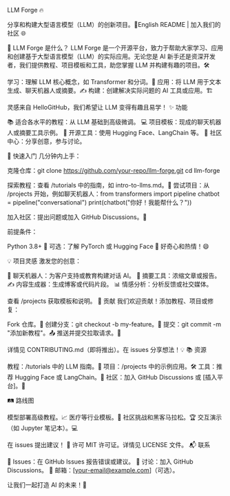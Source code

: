 LLM Forge 🔥


分享和构建大型语言模型（LLM）的创新项目。🚀English README | 加入我们的社区 🌐

📖 LLM Forge 是什么？
LLM Forge 是一个开源平台，致力于帮助大家学习、应用和创建基于大型语言模型（LLM）的实际应用。无论您是 AI 新手还是资深开发者，我们提供教程、项目模板和工具，助您掌握 LLM 并构建有趣的项目。🛠️

学习：理解 LLM 核心概念，如 Transformer 和分词。🧠
应用：将 LLM 用于文本生成、聊天机器人或摘要。✍️
构建：创建解决实际问题的 AI 工具或应用。🏗️

灵感来自 HelloGitHub，我们希望让 LLM 变得有趣且易学！
✨ 功能

📚 适合各水平的教程：从 LLM 基础到高级微调。
💻 项目模板：现成的聊天机器人或摘要工具示例。
🔧 开源工具：使用 Hugging Face、LangChain 等。
🤝 社区中心：分享创意，参与讨论。

🚀 快速入门
几分钟内上手：

克隆仓库：git clone https://github.com/your-repo/llm-forge.git
cd llm-forge


探索教程：查看 /tutorials 中的指南，如 intro-to-llms.md。📝
尝试项目：从 /projects 开始，例如聊天机器人：from transformers import pipeline
chatbot = pipeline("conversational")
print(chatbot("你好！我能帮什么？"))


加入社区：提出问题或加入 GitHub Discussions。💬

前提条件：

Python 3.8+ 🐍
可选：了解 PyTorch 或 Hugging Face 🤗
好奇心和热情！😄

💡 项目灵感
激发您的创意：

🤖 聊天机器人：为客户支持或教育构建对话 AI。
📄 摘要工具：浓缩文章或报告。
✍️ 内容生成器：生成博客或代码片段。
📊 情感分析：分析反馈或社交媒体。

查看 /projects 获取模板和说明。
🤝 贡献
我们欢迎贡献！添加教程、项目或修复：

Fork 仓库。📂
创建分支：git checkout -b my-feature。🌿
提交：git commit -m "添加新教程"。📤
推送并提交拉取请求。🚀

详情见 CONTRIBUTING.md（即将推出）。在 issues 分享想法！💡
📚 资源

教程：/tutorials 中的 LLM 指南。📖
项目：/projects 中的示例应用。🛠️
工具：推荐 Hugging Face 或 LangChain。🔧
社区：加入 GitHub Discussions 或 [插入平台]。👥

🛤️ 路线图

 模型部署高级教程。📈
 医疗等行业模板。🏥
 社区挑战和黑客马拉松。🏆
 交互演示（如 Jupyter 笔记本）。💻

在 issues 提出建议！
📜 许可
MIT 许可证。详情见 LICENSE 文件。
📬 联系

🐛 Issues：在 GitHub Issues 报告错误或建议。
💬 讨论：加入 GitHub Discussions。
📧 邮箱：[your-email@example.com]（可选）。

让我们一起打造 AI 的未来！🌈
